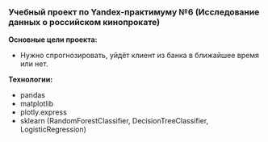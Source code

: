 ﻿### Учебный проект по Yandex-практимуму №6 (Исследование данных о российском кинопрокате)

**Основные цели проекта:**
-  Нужно спрогнозировать, уйдёт клиент из банка в ближайшее время или нет.

**Технологии:**   
- pandas
- matplotlib
- plotly.express
- sklearn (RandomForestClassifier, DecisionTreeClassifier, LogisticRegression)